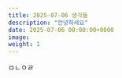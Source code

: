 ```yaml
---
title: 2025-07-06 생각들
description: "안녕하세요"
date: 2025-07-06 00:00:00+0000
image: 
weight: 1
---
```

ㅁㄴㅇㄹ